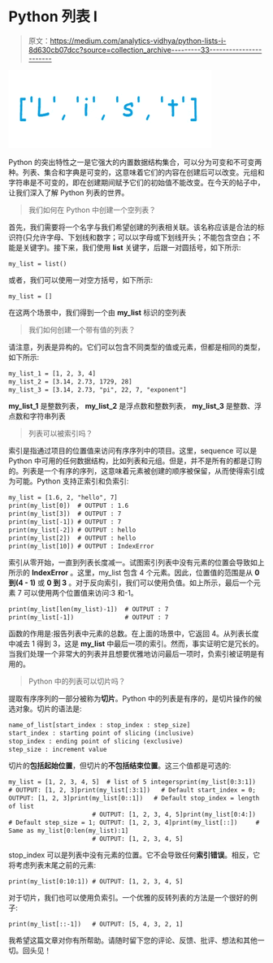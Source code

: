 # Python 列表 I

> 原文：<https://medium.com/analytics-vidhya/python-lists-i-8d630cb07dcc?source=collection_archive---------33----------------------->

![](img/ba98eae61f41288ad88084a646b66ea4.png)

Python 的突出特性之一是它强大的内置数据结构集合，可以分为可变和不可变两种。列表、集合和字典是可变的，这意味着它们的内容在创建后可以改变。元组和字符串是不可变的，即在创建期间赋予它们的初始值不能改变。在今天的帖子中，让我们深入了解 Python 列表的世界。

> 我们如何在 Python 中创建一个空列表？

首先，我们需要将一个名字与我们希望创建的列表相关联。该名称应该是合法的标识符(只允许字母、下划线和数字；可以以字母或下划线开头；不能包含空白；不能是关键字)。接下来，我们使用 **list** 关键字，后跟一对圆括号，如下所示:

```
my_list = list()
```

或者，我们可以使用一对空方括号，如下所示:

```
my_list = []
```

在这两个场景中，我们得到一个由 **my_list** 标识的空列表

> 我们如何创建一个带有值的列表？

请注意，列表是异构的。它们可以包含不同类型的值或元素，但都是相同的类型，如下所示:

```
my_list_1 = [1, 2, 3, 4]
my_list_2 = [3.14, 2.73, 1729, 28]
my_list_3 = [3.14, 2.73, "pi", 22, 7, "exponent"]
```

**my_list_1** 是整数列表， **my_list_2** 是浮点数和整数列表， **my_list_3** 是整数、浮点数和字符串列表

> 列表可以被索引吗？

索引是指通过项目的位置值来访问有序序列中的项目。这里，sequence 可以是 Python 中可用的任何数据结构，比如列表和元组。但是，并不是所有的都是订购的。列表是一个有序的序列，这意味着元素被创建的顺序被保留，从而使得索引成为可能。Python 支持正索引和负索引:

```
my_list = [1.6, 2, "hello", 7]
print(my_list[0])  # OUTPUT : 1.6
print(my_list[3])  # OUTPUT : 7
print(my_list[-1]) # OUTPUT : 7
print(my_list[-2]) # OUTPUT : hello
print(my_list[2])  # OUTPUT : hello
print(my_list[10]) # OUTPUT : IndexError
```

索引从零开始，一直到列表长度减一。试图索引列表中没有元素的位置会导致如上所示的 **IndexError** 。这里，my_list 包含 4 个元素。因此，位置值的范围是从 **0 到(4 - 1)** 或 **0 到 3** 。对于反向索引，我们可以使用负值。如上所示，最后一个元素 7 可以使用两个位置值来访问:3 和-1。

```
print(my_list[len(my_list)-1])  # OUTPUT : 7
print(my_list[-1])              # OUTPUT : 7
```

函数的作用是:报告列表中元素的总数。在上面的场景中，它返回 4。从列表长度中减去 1 得到 3，这是 **my_list** 中最后一项的索引。然而，事实证明它是冗长的。当我们处理一个非常大的列表并且想要优雅地访问最后一项时，负索引被证明是有用的。

> Python 中的列表可以切片吗？

提取有序序列的一部分被称为**切片**。Python 中的列表是有序的，是切片操作的候选对象。切片的语法是:

```
name_of_list[start_index : stop_index : step_size]
start_index : starting point of slicing (inclusive)
stop_index : ending point of slicing (exclusive)
step_size : increment value 
```

切片的**包括起始位置**，但切片的**不包括结束位置**。这三个值都是可选的:

```
my_list = [1, 2, 3, 4, 5]  # list of 5 integersprint(my_list[0:3:1])  # OUTPUT: [1, 2, 3]print(my_list[:3:1])   # Default start_index = 0; OUTPUT: [1, 2, 3]print(my_list[0::1])   # Default stop_index = length of list
                       # OUTPUT: [1, 2, 3, 4, 5]print(my_list[0:4:])   # Default step_size = 1; OUTPUT: [1, 2, 3, 4]print(my_list[::])     # Same as my_list[0:len(my_list):1]
                       # OUTPUT: [1, 2, 3, 4, 5]
```

stop_index 可以是列表中没有元素的位置。它不会导致任何**索引错误**。相反，它将考虑列表末尾之前的元素:

```
print(my_list[0:10:1]) # OUTPUT: [1, 2, 3, 4, 5]
```

对于切片，我们也可以使用负索引。一个优雅的反转列表的方法是一个很好的例子:

```
print(my_list[::-1])   # OUTPUT: [5, 4, 3, 2, 1]
```

我希望这篇文章对你有所帮助。请随时留下您的评论、反馈、批评、想法和其他一切。回头见！
